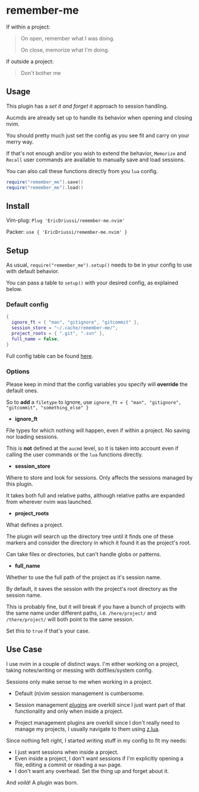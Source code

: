 # remember-me

If within a project:

> On open, remember what I was doing.
>
> On close, memorize what I'm doing.

If outside a project:

> Don't bother me

## Usage

This plugin has a *set it and forget it* approach to session handling.

Aucmds are already set up to handle its behavior when opening and closing nvim.

You should pretty much just set the config as you see fit and carry on your merry way.

If that's not enough and/or you wish to extend the behavior, `Memorize` and `Recall` user commands are available to manually save and load sessions.

You can also call these functions directly from you `lua` config.

```lua
require("remember_me").save()
require("remember_me").load()
```

## Install

Vim-plug: `Plug 'EricDriussi/remember-me.nvim'`

Packer: `use { 'EricDriussi/remember-me.nvim' }`

## Setup

As usual, `require("remember_me").setup()` needs to be in your config to use with default behavior.

You can pass a table to `setup()` with your desired config, as explained below.

### Default config

```lua
{
  ignore_ft = { "man", "gitignore", "gitcommit" },
  session_store = "~/.cache/remember-me/",
  project_roots = { ".git", ".svn" },
  full_name = false,
}
```

Full config table can be found [here](https://github.com/EricDriussi/remember-me.nvim/blob/93e93c02f6378b584bc5cf17f02d6e63bef00b13/lua/remember_me.lua#L7).

### Options

Please keep in mind that the config variables you specify will **override** the default ones.

So to **add** a `filetype` to ignore, use `ignore_ft = { "man", "gitignore", "gitcommit", "something_else" }`

- **ignore_ft**

File types for which nothing will happen, even if within a project.
No saving nor loading sessions.

This is **not** defined at the `aucmd` level, so it is taken into account even if calling the user commands or the `lua` functions directly.

- **session_store**

Where to store and look for sessions. Only affects the sessions managed by this plugin.

<!--TODO. update-->

It takes both full and relative paths, although relative paths are expanded from wherever nvim was launched.

- **project_roots**

What defines a project.

The plugin will search up the directory tree until it finds one of these markers and consider the directory in which it found it as the project's root.

Can take files or directories, but can't handle globs or patterns.

- **full_name**

Whether to use the full path of the project as it's session name.

By default, it saves the session with the project's root directory as the session name.

This is probably fine, but it will break if you have a bunch of projects with the same name under different paths, i.e. `/here/project/` and `/there/project/` will both point to the same session.

Set this to `true` if that's your case.

## Use Case

I use nvim in a couple of distinct ways.
I'm either working on a project, taking notes/writing or messing with dotfiles/system config.

Sessions only make sense to me when working in a project.

- Default (n)vim session management is cumbersome.

- Session management [plugins](https://github.com/natecraddock/sessions.nvim#related) are overkill since I just want part of that functionality and only when inside a project.

- Project management plugins are overkill since I don't really need to manage my projects, I usually navigate to them using [z.lua](https://github.com/skywind3000/z.lua).

Since nothing felt right, I started writing stuff in my config to fit my needs:

- I just want sessions when inside a project.
- Even inside a project, I don't want sessions if I'm explicitly opening a file, editing a commit or reading a `man` page.
- I don't want any overhead. Set the thing up and forget about it.

And *voilà*! A plugin was born.
